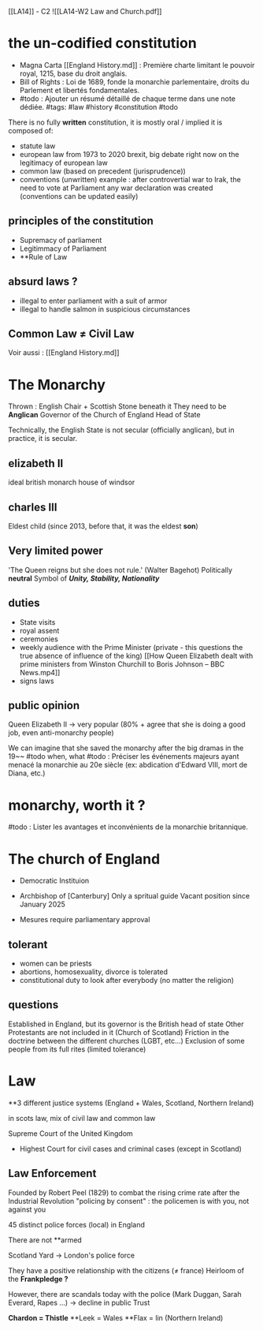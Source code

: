 [[LA14]] - C2
![[LA14-W2 Law and Church.pdf]]
# the un-codified constitution
- Magna Carta [[England History.md]] : Première charte limitant le pouvoir royal, 1215, base du droit anglais.
- Bill of Rights : Loi de 1689, fonde la monarchie parlementaire, droits du Parlement et libertés fondamentales.
- #todo : Ajouter un résumé détaillé de chaque terme dans une note dédiée.
#tags: #law #history #constitution #todo

There is no fully **written** constitution, it is mostly oral / implied
it is composed of:
- statute law
- european law from 1973 to 2020 
	brexit, big debate right now on the legitimacy of european law
- common law (based on precedent (jurisprudence))
- conventions (unwritten)
	example : after controvertial war to Irak, the need to vote at Parliament any war declaration was created (conventions can be updated easily)

## principles of the constitution
- Supremacy of parliament
- Legitimmacy of Parliament
- **Rule of Law

## absurd laws ?
- illegal to enter parliament with a suit of armor
- illegal to handle salmon in suspicious circumstances

## Common Law $\neq$ Civil Law

Voir aussi : [[England History.md]]

# The Monarchy
Thrown : English Chair + Scottish Stone beneath it
They need to be **Anglican**
Governor of the Church of England
Head of State

Technically, the English State is not secular (officially anglican), but in practice, it is secular.
## elizabeth II
ideal british monarch
house of windsor
## charles III
Eldest child (since 2013, before that, it was the eldest **son**)
## Very limited power
'The Queen reigns but she does not rule.' (Walter Bagehot)
Politically **neutral**
Symbol of ***Unity, Stability, Nationality***
## duties
- State visits
- royal assent
- ceremonies
- weekly audience with the Prime Minister (private - this questions the true absence of influence of the king)  [[How Queen Elizabeth dealt with prime ministers from Winston Churchill to Boris Johnson – BBC News.mp4]]
- signs laws

## public opinion

Queen Elizabeth II -> very popular (80% + agree that she is doing a good job, even anti-monarchy people)

We can imagine that she saved the monarchy after the big dramas in the 19~~ #todo when, what
#todo : Préciser les événements majeurs ayant menacé la monarchie au 20e siècle (ex: abdication d'Edward VIII, mort de Diana, etc.)

# monarchy, worth it ?
#todo : Lister les avantages et inconvénients de la monarchie britannique.
# The church of England
- Democratic Instituion
- Archbishop of [Canterbury] 
	Only a spritual guide
	Vacant position since January 2025

- Mesures require parliamentary approval

## tolerant
- women can be priests 
- abortions, homosexuality, divorce is tolerated
- constitutional duty to look after everybody (no matter the religion)

## questions
Established in England, but its governor is the British head of state
Other Protestants are not included in it (Church of Scotland)
Friction in the doctrine between the different churches (LGBT, etc...)
Exclusion of some people from its full rites (limited tolerance)

# Law
**3 different justice systems (England + Wales, Scotland, Northern Ireland)

in scots law, mix of civil law and common law

Supreme Court of the United Kingdom
- Highest Court for civil cases and criminal cases (except in Scotland)

## Law Enforcement
Founded by Robert Peel (1829) to combat the rising crime rate after the Industrial Revolution
"policing by consent" : the policemen is with you, not against you

45 distinct police forces (local) in England

There are not **armed

Scotland Yard -> London's police force

They have a positive relationship with the citizens ($\neq$ france) 
Heirloom of the **Frankpledge ?**

However, there are scandals today with the police (Mark Duggan, Sarah Everard, Rapes ...) -> decline in public Trust

**Chardon = Thistle**
**Leek = Wales
**Flax = lin (Northern Ireland)